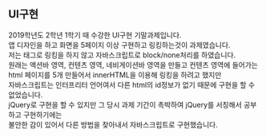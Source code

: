 ## UI구현
2019학년도 2학년 1학기 때 수강한 UI구현 기말과제입니다.<br>
앱 디자인을 하고 화면을 5페이지 이상 구현하고 링킹하는것이 과제였습니다.<br>
저는 <a>태그로 링킹을 하지 않고 자바스크립트로 block/none처리를 하였습니다.<br>
원래는 액션바 영역, 컨텐츠 영역, 네비게이션바 영역을 만들고 컨텐츠 영역에 들어가는<br>
html 페이지를 5개 만들어서 innerHTML을 이용해 링킹을 하려고 했지만<br>
자바스크립트는 인터프리터 언어여서 다른 html의 id정보가 없기 때문에 구현을 할 수 없었습니다.<br>
jQuery로 구현을 할 수 있지만 그 당시 과제 기간이 촉박하여 jQuery를 서칭해서 공부하고 구현하기에는<br>
불안한 감이 있어서 다른 방법을 찾아내서 자바스크립트로 구현했습니다.
